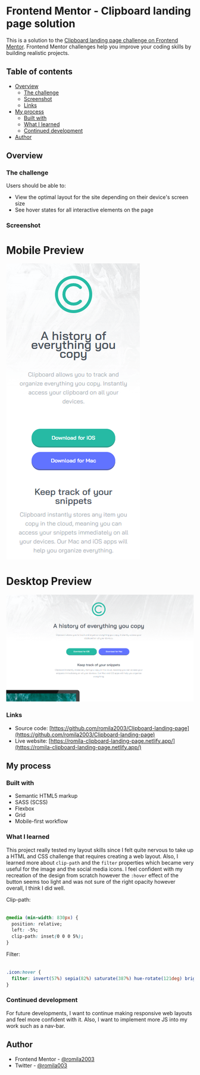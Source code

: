 # Frontend Mentor - Clipboard landing page solution

This is a solution to the [Clipboard landing page challenge on Frontend Mentor](https://www.frontendmentor.io/challenges/clipboard-landing-page-5cc9bccd6c4c91111378ecb9). Frontend Mentor challenges help you improve your coding skills by building realistic projects. 

## Table of contents

- [Overview](#overview)
  - [The challenge](#the-challenge)
  - [Screenshot](#screenshot)
  - [Links](#links)
- [My process](#my-process)
  - [Built with](#built-with)
  - [What I learned](#what-i-learned)
  - [Continued development](#continued-development)
- [Author](#author)



## Overview

### The challenge

Users should be able to:

- View the optimal layout for the site depending on their device's screen size
- See hover states for all interactive elements on the page

### Screenshot

# Mobile Preview

![screenshot](https://github.com/romila2003/Clipboard-landing-page/blob/main/mobile%20preview.PNG)

# Desktop Preview 

![screenshot](https://github.com/romila2003/Clipboard-landing-page/blob/main/desktop%20preview.PNG)

### Links

 - Source code: [https://github.com/romila2003/Clipboard-landing-page](https://github.com/romila2003/Clipboard-landing-page)
 - Live website: [https://romila-clipboard-landing-page.netlify.app/](https://romila-clipboard-landing-page.netlify.app/)

## My process

### Built with

- Semantic HTML5 markup
- SASS (SCSS)
- Flexbox
- Grid
- Mobile-first workflow

### What I learned

This project really tested my layout skills since I felt quite nervous to take up a HTML and CSS challenge that requires creating a web layout. Also, I learned more about `clip-path` and the `filter` properties which became very useful for the image and the social media icons. I feel confident with my recreation of the design from scratch however the `:hover` effect of the button seems too light and was not sure of the right opacity however overall, I think I did well.

Clip-path:

```css

@media (min-width: 830px) {
  position: relative;
  left: -5%;
  clip-path: inset(0 0 0 5%);
}

```
Filter:

```css

.icon:hover {
  filter: invert(57%) sepia(82%) saturate(387%) hue-rotate(121deg) brightness(92%) contrast(88%);
}

```


### Continued development

For future developments, I want to continue making responsive web layouts and feel more confident with it. Also, I want to implement more JS into my work such as a nav-bar.


## Author

- Frontend Mentor - [@romila2003](https://www.frontendmentor.io/profile/romila2003)
- Twitter - [@romila003](https://www.twitter.com/romila003)

